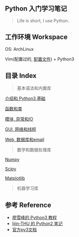 ## Python 入门学习笔记

> Life is short, I use Python. 

## 工作环境 Workspace

OS: ArchLinux

Vim(配置过的, [配置文件](./.vimrc)) + Python3

## 目录 Index

> 基本语法和内置库

[介绍和 Python3 基础](./IntroBasic.py)

[函数和类](./FuncClass.py)

[模块, 异常和IO](./ModuleExceptionIO.py)

[GUI, 网络和线程](./GUINetworkThread.py)

[Web, 数据库和email](./WebDatabaseEmail.py)

> 数学和数据处理库

[Numpy](./Numpy.py)

[Scipy](./Scipy.py)

[Matplotlib](./Matplotlib.py)

> 机器学习库

## 参考 Reference

* [廖雪峰的 Python3 教程](200~https://www.liaoxuefeng.com/wiki/0014316089557264a6b348958f449949df42a6d3a2e542c000)
* [lijin-THU 的 Python2 笔记](https://github.com/lijin-THU/notes-python)
* [官方py3文档](https://docs.python.org/3/tutorial/index.html)

